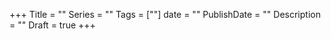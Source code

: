 +++
Title       = ""
Series      = ""
Tags        = [""]
date        = ""
PublishDate = ""
Description = ""
Draft       = true
+++